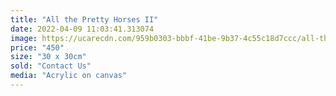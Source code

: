 ```yaml
---
title: "All the Pretty Horses II"
date: 2022-04-09 11:03:41.313074
image: https://ucarecdn.com/959b0303-bbbf-41be-9b37-4c55c18d7ccc/all-the-pretty-horses-ii.jpg
price: "450"
size: "30 x 30cm"
sold: "Contact Us"
media: "Acrylic on canvas"
---
```


